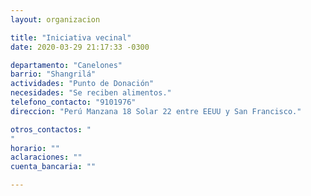 ```yaml
---
layout: organizacion

title: "Iniciativa vecinal"
date: 2020-03-29 21:17:33 -0300

departamento: "Canelones"
barrio: "Shangrilá"
actividades: "Punto de Donación"
necesidades: "Se reciben alimentos."
telefono_contacto: "9101976"
direccion: "Perú Manzana 18 Solar 22 entre EEUU y San Francisco."

otros_contactos: "
"
horario: ""
aclaraciones: ""
cuenta_bancaria: ""

---
```

